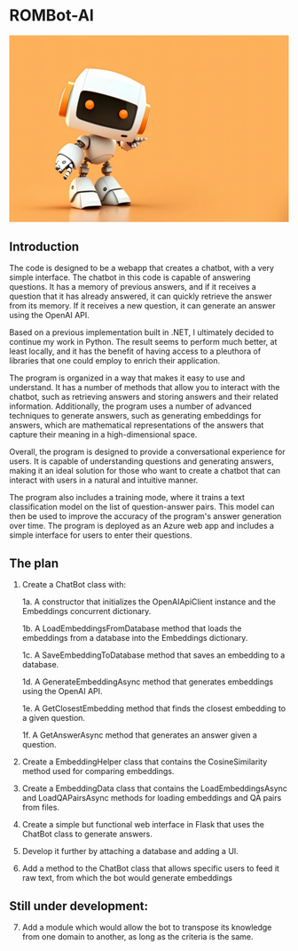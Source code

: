 # ROMBot-AI

![ROMBot-AI](https://github.com/leo-komis/ROMBot-AI/raw/dev/assets/AdobeStock_AI_Python.jpeg)

## Introduction

The code is designed to be a webapp that creates a chatbot, with a very simple interface. The chatbot in this code is capable of answering questions. It has a memory of previous answers, and if it receives a question that it has already answered, it can quickly retrieve the answer from its memory. If it receives a new question, it can generate an answer using the OpenAI API.

Based on a previous implementation built in .NET, I ultimately decided to continue my work in Python. The result seems to perform much better, at least locally, and it has the benefit of having access to a pleuthora of libraries that one could employ to enrich their application. 

The program is organized in a way that makes it easy to use and understand. It has a number of methods that allow you to interact with the chatbot, such as retrieving answers and storing answers and their related information. Additionally, the program uses a number of advanced techniques to generate answers, such as generating embeddings for answers, which are mathematical representations of the answers that capture their meaning in a high-dimensional space.

Overall, the program is designed to provide a conversational experience for users. It is capable of understanding questions and generating answers, making it an ideal solution for those who want to create a chatbot that can interact with users in a natural and intuitive manner.

The program also includes a training mode, where it trains a text classification model on the list of question-answer pairs. This model can then be used to improve the accuracy of the program's answer generation over time. The program is deployed as an Azure web app and includes a simple interface for users to enter their questions.

## The plan

1. Create a ChatBot class with:

   1a. A constructor that initializes the OpenAIApiClient instance and the Embeddings concurrent dictionary.

   1b. A LoadEmbeddingsFromDatabase method that loads the embeddings from a database into the Embeddings dictionary.

   1c. A SaveEmbeddingToDatabase method that saves an embedding to a database.

   1d. A GenerateEmbeddingAsync method that generates embeddings using the OpenAI API.

   1e. A GetClosestEmbedding method that finds the closest embedding to a given question.

   1f. A GetAnswerAsync method that generates an answer given a question.

2. Create a EmbeddingHelper class that contains the CosineSimilarity method used for comparing embeddings.

3. Create a EmbeddingData class that contains the LoadEmbeddingsAsync and LoadQAPairsAsync methods for loading embeddings and QA pairs from files.

4. Create a simple but functional web interface in Flask that uses the ChatBot class to generate answers.

5. Develop it further by attaching a database and adding a UI.

6. Add a method to the ChatBot class that allows specific users to feed it raw text, from which the bot would generate embeddings

## Still under development: 

7. Add a module which would allow the bot to transpose its knowledge from one domain to another, as long as the criteria is the same.
